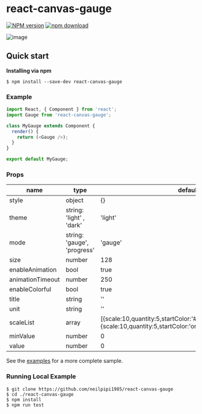 # react-canvas-gauge

[![NPM version][npm-image]][npm-url]
[![npm download][download-image]][download-url]

[npm-image]: https://img.shields.io/npm/v/react-canvas-gauge.svg?style=flat-square
[npm-url]: https://www.npmjs.com/package/react-canvas-gauge
[download-image]: https://img.shields.io/npm/dm/react-canvas-gauge.svg?style=flat-square
[download-url]: https://npmjs.org/package/react-canvas-gauge

![image](https://raw.githubusercontent.com/neilpipi1985/react-canvas-gauge/master/demo.gif)

## Quick start

**Installing via npm**

```
$ npm install --save-dev react-canvas-gauge
```

### Example

```js
import React, { Component } from 'react';
import Gauge from 'react-canvas-gauge';

class MyGauge extends Component {
  render() {
    return (<Gauge />);
  }
}

export default MyGauge;
```

### Props

<table class="table table-bordered table-striped">
  <thead>
    <tr>
      <th style="width: 100px;">name</th>
      <th style="width: 50px;">type</th>
      <th style="width: 150px;">default</th>
    </tr>
  </thead>
  <tbody>
    <tr>
      <td>style</td>
      <td>object</td>
      <td>{}</td>
    </tr>
    <tr>
      <td>theme</td>
      <td>string: 'light' , 'dark'</td>
      <td>'light'</td>
    </tr>
    <tr>
      <td>mode</td>
      <td>string: 'gauge', 'progress'</td>
      <td>'gauge'</td>
    </tr>
    <tr>
      <td>size</td>
      <td>number</td>
      <td>128</td>
    </tr>
    <tr>
      <td>enableAnimation</td>
      <td>bool</td>
      <td>true</td>
    </tr>
    <tr>
      <td>animationTimeout</td>
      <td>number</td>
      <td>250</td>
    </tr>
    <tr>
      <td>enableColorful</td>
      <td>bool</td>
      <td>true</td>
    </tr>
    <tr>
      <td>title</td>
      <td>string</td>
      <td>''</td>
    </tr>
    <tr>
      <td>unit</td>
      <td>string</td>
      <td>''</td>
    </tr>
    <tr>
      <td>scaleList</td>
      <td>array</td>
      <td>[{scale:10,quantity:5,startColor:'#ff2a04',endColor:'orange'},{scale:10,quantity:5,startColor:'orange',endColor:'#32cd32'}]</td>
    </tr>
    <tr>
      <td>minValue</td>
      <td>number</td>
      <td>0</td>
    </tr>
    <tr>
      <td>value</td>
      <td>number</td>
      <td>0</td>
    </tr>
  </tbody>
  </table>

See the [examples](https://github.com/neilpipi1985/react-canvas-gauge/blob/master/example/render/app.js) for a more complete sample.


### Running Local Example

```   
$ git clone https://github.com/neilpipi1985/react-canvas-gauge
$ cd ./react-canvas-gauge
$ npm install
$ npm run test
```
